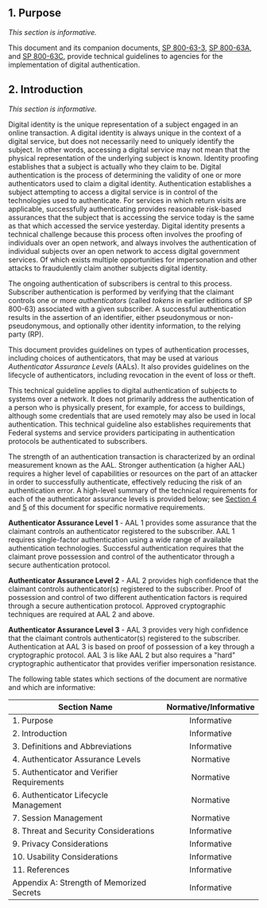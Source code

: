 <a name="sec1"></a>

## 1. Purpose

_This section is informative._

This document and its companion documents, [SP 800-63-3](sp800-63-3.html), [SP 800-63A](sp800-63a.html), and [SP 800-63C](sp800-63c.html), provide technical guidelines to agencies for the implementation of digital authentication.

<a name="sec2"></a>

## 2. Introduction

_This section is informative._

Digital identity is the unique representation of a subject engaged in an online transaction. A digital identity is always unique in the context of a digital service, but does not necessarily need to uniquely identify the subject. In other words, accessing a digital service may not mean that the physical representation of the underlying subject is known. Identity proofing establishes that a subject is actually who they claim to be. Digital authentication is the process of determining the validity of one or more authenticators used to claim a digital identity. Authentication establishes a subject attempting to access a digital service is in control of the technologies used to authenticate.  For services in which return visits are applicable, successfully authenticating provides reasonable risk-based assurances that the subject that is accessing the service today is the same as that which accessed the service yesterday. Digital identity presents a technical challenge because this process often involves the proofing of individuals over an open network, and always involves the authentication of individual subjects over an open network to access digital government services. Of which exists multiple opportunities for impersonation and other attacks to fraudulently claim another subjects digital identity.

The ongoing authentication of subscribers is central to this process. Subscriber authentication is performed by verifying that the claimant controls one or more *authenticators* (called *tokens* in earlier editions of SP 800-63) associated with a given subscriber. A successful authentication results in the assertion of an identifier, either pseudonymous or non-pseudonymous, and optionally other identity information, to the relying party (RP).

This document provides guidelines on types of authentication processes, including choices of authenticators, that may be used at various *Authenticator Assurance Levels* (AALs). It also provides guidelines on the lifecycle of authenticators, including revocation in the event of loss or theft.

This technical guideline applies to digital authentication of subjects to systems over a network. It does not primarily address the authentication of a person who is physically present, for example, for access to buildings, although some credentials that are used remotely may also be used in local authentication. This technical guideline also establishes requirements that Federal systems and service providers participating in authentication protocols be authenticated to subscribers.

The strength of an authentication transaction is characterized by an ordinal measurement known as the AAL. Stronger authentication (a higher AAL) requires a higher level of capabilities or resources on the part of an attacker in order to successfully authenticate, effectively reducing the risk of an authentication error.  A high-level summary of the technical requirements for each of the authenticator assurance levels is provided below; see [Section 4](#sec4) and [5](#sec5) of this document for specific normative requirements.

**Authenticator Assurance Level 1** - AAL 1 provides some assurance that the claimant controls an authenticator registered to the subscriber. AAL 1 requires single-factor authentication using a wide range of available authentication technologies. Successful authentication requires that the claimant prove possession and control of the authenticator through a secure authentication protocol.

**Authenticator Assurance Level 2** - AAL 2 provides high confidence that the claimant controls authenticator(s) registered to the subscriber. Proof of possession and control of two different authentication factors is required through a secure authentication protocol. Approved cryptographic techniques are required at AAL 2 and above.

**Authenticator Assurance Level 3** - AAL 3 provides very high confidence that the claimant controls authenticator(s) registered to the subscriber. Authentication at AAL 3 is based on proof of possession of a key through a cryptographic protocol. AAL 3 is like AAL 2 but also requires a "hard" cryptographic authenticator that provides verifier impersonation resistance.

The following table states which sections of the document are normative and which are informative:

|Section Name|Normative/Informative|
|----|:--:|
|1. Purpose|Informative|
|2. Introduction|Informative|
|3. Definitions and Abbreviations|Informative|
|4. Authenticator Assurance Levels|Normative|
|5. Authenticator and Verifier Requirements|Normative|
|6. Authenticator Lifecycle Management|Normative|
|7. Session Management|Normative|
|8. Threat and Security Considerations|Informative|
|9. Privacy Considerations|Informative|
|10. Usability Considerations|Informative|
|11. References|Informative|
|Appendix A: Strength of Memorized Secrets|Informative|
